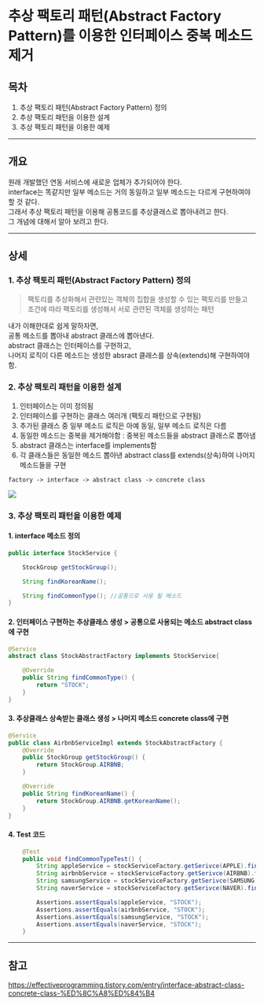 

# 추상 팩토리 패턴(Abstract Factory Pattern)를 이용한 인터페이스 중복 메소드 제거

## 목차
1. 추상 팩토리 패턴(Abstract Factory Pattern) 정의
2. 추상 팩토리 패턴을 이용한 설계
3. 추상 팩토리 패턴을 이용한 예제
___

## __개요__
원래 개발했던 연동 서비스에 새로운 업체가 추가되어야 한다.  
interface는 똑같지만 일부 메소드는 거의 동일하고 일부 메소드는 다르게 구현하여야 할 것 같다.  
그래서 추상 팩토리 패턴을 이용해 공통코드를 추상클래스로 뽑아내려고 한다.  
그 개념에 대해서 알아 보려고 한다.  

___

## __상세__

### 1. 추상 팩토리 패턴(Abstract Factory Pattern) 정의
> 팩토리를 추상화해서 관련있는 객체의 집합을 생성할 수 있는 팩토리를 만들고 조건에 따라 팩토리를 생성해서 서로 관련된 객체를 생성하는 패턴 

내가 이해한대로 쉽게 말하자면,  
공통 메소드를 뽑아내 abstract 클래스에 뽑아낸다.  
abstract 클래스는 인터페이스를 구현하고,  
 나머지 로직이 다른 메소드는 생성한 absract 클래스를 상속(extends)해 구현하여야 함.  



### 2. 추상 팩토리 패턴을 이용한 설계
1. 인터페이스는 이미 정의됨
2. 인터페이스를 구현하는 클래스 여러개 (팩토리 패턴으로 구현됨)
3. 추가된 클래스 중 일부 메소드 로직은 아예 동일, 일부 메소드 로직은 다름
4. 동일한 메소드는 중복을 제거해야함 : 중복된 메소드들을 abstract 클래스로 뽑아냄
5. abstract 클래스는 interface를 implements함
6. 각 클래스들은 동일한 메소드 뽑아낸 abstract class를 extends(상속)하여 나머지 메소드들을 구현  

``` 
factory -> interface -> abstract class -> concrete class
```

<img src = "https://user-images.githubusercontent.com/28687900/133371532-296eb267-390c-4d81-be8c-81d1d77f7e53.png">


### 3. 추상 팩토리 패턴을 이용한 예제

#### 1. interface 메소드 정의
``` java
public interface StockService {

    StockGroup getStockGroup();

    String findKoreanName();

    String findCommonType(); //공통으로 사용 될 메소드
}

```

#### 2. 인터페이스 구현하는 추상클래스 생성 > 공통으로 사용되는 메소드 abstract class에 구현
``` java 
@Service
abstract class StockAbstractFactory implements StockService{

    @Override
    public String findCommonType() {
        return "STOCK";
    }
}
```


#### 3. 추상클래스 상속받는 클래스 생성 > 나머지 메소드 concrete class에 구현
``` java
@Service
public class AirbnbServiceImpl extends StockAbstractFactory {
    @Override
    public StockGroup getStockGroup() {
        return StockGroup.AIRBNB;
    }

    @Override
    public String findKoreanName() {
        return StockGroup.AIRBNB.getKoreanName();
    }
}
```

#### 4. Test 코드
``` java
    @Test
    public void findCommonTypeTest() {
        String appleService = stockServiceFactory.getSerivce(APPLE).findCommonType();
        String airbnbService = stockServiceFactory.getSerivce(AIRBNB).findCommonType();
        String samsungService = stockServiceFactory.getSerivce(SAMSUNG).findCommonType();
        String naverService = stockServiceFactory.getSerivce(NAVER).findCommonType();

        Assertions.assertEquals(appleService, "STOCK");
        Assertions.assertEquals(airbnbService, "STOCK");
        Assertions.assertEquals(samsungService, "STOCK");
        Assertions.assertEquals(naverService, "STOCK");
    }
```


___


## __참고__
https://effectiveprogramming.tistory.com/entry/interface-abstract-class-concrete-class-%ED%8C%A8%ED%84%B4  
